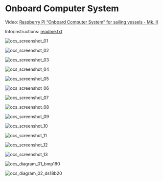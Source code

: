 # Onboard Computer System

Video: [Raspberry Pi “Onboard Computer System” for sailing vessels - Mk. II](https://youtu.be/9TLbTUpSJaA)

Info/instructions: [readme.txt](https://raw.githubusercontent.com/lzzrhx/OnboardComputerSystem/master/ocs_files/.OnboardComputerSystem/readme.txt)

![ocs_screenshot_01](image_files/ocs_screenshot_01.png?raw=true "ocs_screenshot_01")

![ocs_screenshot_02](image_files/ocs_screenshot_02.png?raw=true "ocs_screenshot_02")

![ocs_screenshot_03](image_files/ocs_screenshot_03.png?raw=true "ocs_screenshot_03")

![ocs_screenshot_04](image_files/ocs_screenshot_04.png?raw=true "ocs_screenshot_04")

![ocs_screenshot_05](image_files/ocs_screenshot_05.png?raw=true "ocs_screenshot_05")

![ocs_screenshot_06](image_files/ocs_screenshot_06.png?raw=true "ocs_screenshot_06")

![ocs_screenshot_07](image_files/ocs_screenshot_07.png?raw=true "ocs_screenshot_07")

![ocs_screenshot_08](image_files/ocs_screenshot_08.png?raw=true "ocs_screenshot_08")

![ocs_screenshot_09](image_files/ocs_screenshot_09.png?raw=true "ocs_screenshot_09")

![ocs_screenshot_10](image_files/ocs_screenshot_10.png?raw=true "ocs_screenshot_10")

![ocs_screenshot_11](image_files/ocs_screenshot_11.png?raw=true "ocs_screenshot_11")

![ocs_screenshot_12](image_files/ocs_screenshot_12.png?raw=true "ocs_screenshot_12")

![ocs_screenshot_13](image_files/ocs_screenshot_13.png?raw=true "ocs_screenshot_13")

![ocs_diagram_01_bmp180](image_files/ocs_diagram_01_bmp180.png?raw=true "ocs_diagram_01_bmp180")

![ocs_diagram_02_ds18b20](image_files/ocs_diagram_02_ds18b20.png?raw=true "ocs_diagram_02_ds18b20")
